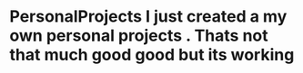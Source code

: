 # PersonalProjects I just created a my own personal projects . Thats not that much good good but its working
